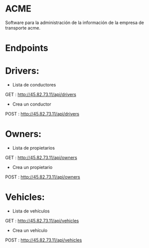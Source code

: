 # ACME 

Software para la administración de la información de la empresa de transporte acme.

# Endpoints

# Drivers:

- Lista de conductores

GET : http://45.82.73.11/api/drivers

- Crea un conductor

POST : http://45.82.73.11/api/drivers

# Owners:

- Lista de propietarios

GET : http://45.82.73.11/api/owners

- Crea un propietario

POST : http://45.82.73.11/api/owners

# Vehicles:

- Lista de vehículos

GET : http://45.82.73.11/api/vehicles

- Crea un vehículo

POST : http://45.82.73.11/api/vehicles





